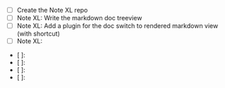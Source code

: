
- [ ] Create the Note XL repo
- [ ] Note XL: Write the markdown doc treeview
- [ ] Note XL: Add a plugin for the doc switch to rendered markdown view (with shortcut)
- [ ] Note XL: 

- [ ]: 
- [ ]: 
- [ ]: 
- [ ]: 

